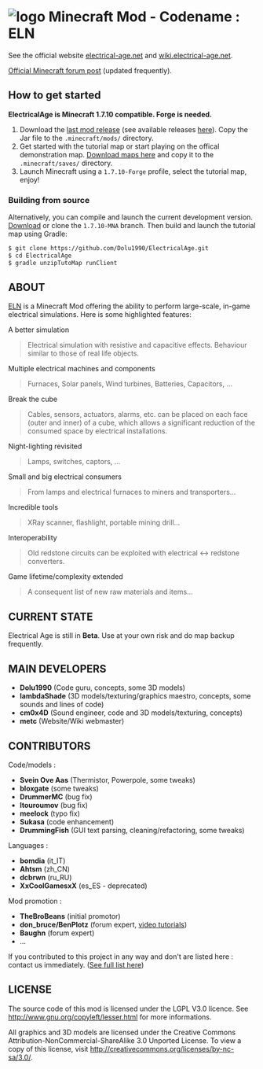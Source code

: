 # ![logo](https://raw.githubusercontent.com/Electrical-Age/electrical-age.github.io/master/img/favicon.ico) Minecraft Mod - Codename : ELN

See the official website [electrical-age.net](http://electrical-age.net/) and [wiki.electrical-age.net](http://wiki.electrical-age.net/).

[Official Minecraft forum post](http://www.minecraftforum.net/topic/2741783-172forge-electrical-age-mod-beta-146/) (updated frequently).

## How to get started

**ElectricalAge is Minecraft 1.7.10 compatible. Forge is needed.**

1. Download the [last mod release](https://github.com/Dolu1990/ElectricalAge/releases/download/BETA-1.10/ElectricalAge_BETA-1.10_r50.jar) (see available releases [here](https://github.com/Dolu1990/ElectricalAge/releases)). Copy the Jar file to the `.minecraft/mods/` directory.
2. Get started with the tutorial map or start playing on the offical demonstration map. [Download maps here](https://github.com/Dolu1990/ElectricalAge/releases/download/BETA-1.10/ElectricalAge_tutorialMap_BETA-1.9_r41.zip) and copy it to the `.minecraft/saves/` directory.
3. Launch Minecraft using a `1.7.10-Forge` profile, select the tutorial map, enjoy!

### Building from source

Alternatively, you can compile and launch the current development version.
[Download](https://github.com/Dolu1990/ElectricalAge/archive/1.7.10-MNA.zip) or clone the `1.7.10-MNA` branch. Then build and launch the tutorial map using Gradle:

```sh
$ git clone https://github.com/Dolu1990/ElectricalAge.git
$ cd ElectricalAge
$ gradle unzipTutoMap runClient
```

## ABOUT
[ELN](http://electrical-age.net/) is a Minecraft Mod offering the ability to perform large-scale, in-game electrical simulations. Here is some highlighted features:

A better simulation
> Electrical simulation with resistive and capacitive effects. Behaviour similar to those of real life objects.
	
Multiple electrical machines and components
> Furnaces, Solar panels, Wind turbines, Batteries, Capacitors, ...
	
Break the cube
> Cables, sensors, actuators, alarms, etc. can be placed on each face (outer and inner) of a cube, which allows a significant reduction of the consumed space by electrical installations.
	
Night-lighting revisited
> Lamps, switches, captors, ...
	
Small and big electrical consumers
> From lamps and electrical furnaces to miners and transporters...

Incredible tools
> XRay scanner, flashlight, portable mining drill...

Interoperability
> Old redstone circuits can be exploited with electrical <-> redstone converters.
	
Game lifetime/complexity extended
> A consequent list of new raw materials and items...

## CURRENT STATE
Electrical Age is still in **Beta**.
Use at your own risk and do map backup frequently.

## MAIN DEVELOPERS
- **Dolu1990** (Code guru, concepts, some 3D models)
- **lambdaShade** (3D models/texturing/graphics maestro, concepts, some sounds and lines of code)
- **cm0x4D** (Sound engineer, code and 3D models/texturing, concepts)
- **metc** (Website/Wiki webmaster)

## CONTRIBUTORS

Code/models :
- **Svein Ove Aas** (Thermistor, Powerpole, some tweaks)
- **bloxgate** (some tweaks)
- **DrummerMC** (bug fix)
- **ltouroumov** (bug fix)
- **meelock** (typo fix)
- **Sukasa** (code enhancement)
- **DrummingFish** (GUI text parsing, cleaning/refactoring, some tweaks)

Languages :
- **bomdia** (it_IT)
- **Ahtsm** (zh_CN)
- **dcbrwn** (ru_RU)
- **XxCoolGamesxX** (es_ES - deprecated)

Mod promotion :
- **TheBroBeans** (initial promotor)
- **don_bruce/BenPlotz** (forum expert, [video tutorials](https://www.youtube.com/channel/UCRYhOQhspQqIBvL8kiDu2Rw))
- **Baughn** (forum expert)
- ...

If you contributed to this project in any way and don't are listed here : contact us immediately.
([See full list here](https://github.com/Dolu1990/ElectricalAge/graphs/contributors))

## LICENSE
The source code of this mod is licensed under the LGPL V3.0 licence. See http://www.gnu.org/copyleft/lesser.html for more informations.

All graphics and 3D models are licensed under the Creative Commons Attribution-NonCommercial-ShareAlike 3.0 Unported License. To view a copy of this license, visit http://creativecommons.org/licenses/by-nc-sa/3.0/.
